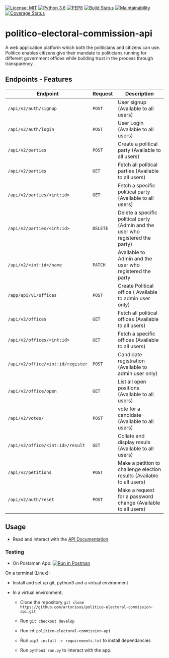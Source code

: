 [![License: MIT](https://img.shields.io/badge/License-MIT-yellow.svg)](https://opensource.org/licenses/MIT)
[![Python 3.6](https://img.shields.io/badge/python-3.6-blue.svg)](https://www.python.org/downloads/release/python-360/)
[![PEP8](https://img.shields.io/badge/code%20style-pep8-orange.svg)](https://www.python.org/dev/peps/pep-0008/)
[![Build Status](https://travis-ci.org/artorious/politico-electoral-commission-api.svg?branch=ft-create-party-163682027)](https://travis-ci.org/artorious/politico-electoral-commission-api)
[![Maintainability](https://api.codeclimate.com/v1/badges/cf4f856dfec0ad0004aa/maintainability)](https://codeclimate.com/github/artorious/politico-electoral-commission-api/maintainability)
[![Coverage Status](https://coveralls.io/repos/github/artorious/politico-electoral-commission-api/badge.svg?branch=develop)](https://coveralls.io/github/artorious/politico-electoral-commission-api?branch=develop)

# politico-electoral-commission-api
A web application platform which both the politicians and citizens can use. Politico enables citizens give their mandate to politicians running for different government offices while building trust in the process through transparency.

## Endpoints - Features

**Endpoint** | **Request**| **Description**
--- | --- | ---
`/api/v2/auth/signup`|`POST`| User signup (Available to all users) 
`/api/v2/auth/login`|`POST`| User Login (Available to all users)
`/api/v2/parties` | `POST` | Create a political party (Available to all users)
`/api/v2/parties` | `GET`| Fetch all political parties (Available to all users)
`/api/v2/parties/<int:id>` | `GET` |   Fetch a specific political party (Available to all users)
`/api/v2/parties/<int:id>` | `DELETE` |   Delete a specific political party (Admin and the user who registered the party)
`/api/v2/<int:id>/name` | `PATCH` | Available to Admin and the user who registered the party
`/app/api/v1/offices` | `POST`| Create Political office ( Available to admin user only)
`/api/v2/offices` | `GET` | Fetch all political offices (Available to all users)
`/api/v2/offices/<int:id>` | `GET` | Fetch a specific offices (Available to all users)
`/api/v2/office/<int:id/register`|`POST`| Candidate registration (Available to admin user only)
`/api/v2/office/open` | `GET` | List all open positions (Available to all users)
`/api/v2/votes/` | `POST` | vote for a candidate  (Available to all users)
`/api/v2/office/<int:id>/result` | `GET` | Collate and display resuls (Available to all users)
`/api/v2/petitions` | `POST` | Make a petition to challenge election results (Available to all users)
`/api/v2/auth/reset`| `POST` | Make a request for a password change (Available to all users)

## Usage
* Read and interact with the [API Documentation](https://documenter.getpostman.com/view/3796196/RztspSTt)
### Testing
* On Postaman App:
[![Run in Postman](https://run.pstmn.io/button.svg)](https://app.getpostman.com/run-collection/016419570361ff8cce12)

On a  terminal (Linux):
* Install and set up git, python3 and a virtual environment

* In a virtual environment;
  * Clone the repository `git clone https://github.com/artorious/politico-electoral-commission-api.git`

  * Run `git checkout develop`
  * Run `cd politico-electoral-commission-api`
  * Run `pip3 install -r requirements.txt` to install dependancies
  * Run `python3 run.py` to interact with the app.
